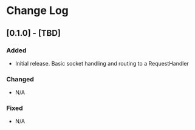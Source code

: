 # Change Log

## [0.1.0] - [TBD]
### Added
- Initial release. Basic socket handling and routing to a RequestHandler

### Changed
- N/A

### Fixed
- N/A